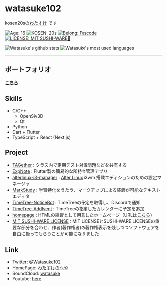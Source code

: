 # watasuke102
kosen20sの[わたすけ](https://twitter.com/Watasuke102) です

![Age: 16](https://img.shields.io/badge/Age-16-orange?style=for-the-badge)
![KOSEN: 20s](https://img.shields.io/badge/KOSEN-20s-green?style=for-the-badge)
[![Belong: Fascode](https://img.shields.io/badge/Belongs-Fascode-blue?style=for-the-badge)](https://fascode.net/en/)
[![LICENSE: MIT SUSHI-WARE🍣](https://raw.githubusercontent.com/watasuke102/mit-sushi-ware/master/MIT-SUSHI-WARE.svg)](https://github.com/watasuke102/mit-sushi-ware)  

![Watasuke's github stats](https://github-readme-stats.vercel.app/api?username=watasuke102&count_private=true&show_icons=true&theme=tokyonight)
![Watasuke's most used languages](https://github-readme-stats.vercel.app/api/top-langs/?username=watasuke102&layout=compact&theme=tokyonight)

---

## ポートフォリオ
**[こちら](https://watasuke.tk/portfolio)**

## Skills 
  - C/C++
    - OpenSiv3D
    - Qt
  - Python
  - Dart + Flutter
  - TypeScript + React (Next.js)

## Project
  - [TAGether](https://github.com/watasuke102/TAGether) : クラス内で定期テスト対策問題などを共有する
  - [ExpNote](https://github.com/watasuke102/ExpNote) : Flutter製の簡易的な所持金管理アプリ
  - [alterlinux-i3-manager](https://github.com/FascodeNet/alterlinux-i3-manager) : [Alter Linux](https://fascode.net/projects/linux/alter/) i3wm 搭載エディションのための設定マネージャ
  - [MarkStudy](https://github.com/watasuke102/MarkStudy) : 学習特化をうたう、マークアップによる装飾が可能なテキストエディタ  
  - [TimeTree-NoticeBot](https://github.com/watasuke102/TimeTree-NoticeBot) : TimeTreeの予定を取得し、Discordで通知  
  - [TimeTree-AddIvent](https://github.com/watasuke102/TimeTree-AddIvent) : TimeTreeの指定したカレンダーに予定を追加  
  - [homepage](https://github.com/watasuke102/homepage) : HTMLの練習として用意したホームページ（URLは[こちら](https://watasuke.tk)）  
  - [MIT SUSHI-WARE LICENSE](https://github.com/watasuke102/mit-sushi-ware) : MIT LICENSEとSUSHI-WARE LICENSEの重要な部分を合わせ、作者(著作権者)の著作権表示を残しつつソフトウェアを自由に扱ってもらうことが可能になりました
  
## Link
  - Twitter: [@Watasuke102](https://twitter.com/Watasuke102)  
  - HomePage: [わたすけのへや](https://watasuke.tk)  
  - SoundCloud: [watasuke](https://soundcloud.com/watasuke)  
  - Youtube: [here](https://www.youtube.com/channel/UCAX7m91OThALVORxdyKEhNA)
